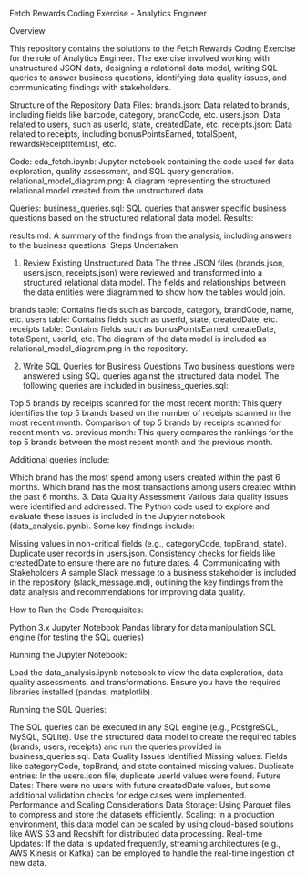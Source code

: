 Fetch Rewards Coding Exercise - Analytics Engineer

Overview

This repository contains the solutions to the Fetch Rewards Coding Exercise for the role of Analytics Engineer. The exercise involved working with unstructured JSON data, designing a relational data model, writing SQL queries to answer business questions, identifying data quality issues, and communicating findings with stakeholders.

Structure of the Repository
Data Files:
brands.json: Data related to brands, including fields like barcode, category, brandCode, etc.
users.json: Data related to users, such as userId, state, createdDate, etc.
receipts.json: Data related to receipts, including bonusPointsEarned, totalSpent, rewardsReceiptItemList, etc.

Code:
eda_fetch.ipynb: Jupyter notebook containing the code used for data exploration, quality assessment, and SQL query generation.
relational_model_diagram.png: A diagram representing the structured relational model created from the unstructured data.

Queries:
business_queries.sql: SQL queries that answer specific business questions based on the structured relational data model.
Results:

results.md: A summary of the findings from the analysis, including answers to the business questions.
Steps Undertaken
1. Review Existing Unstructured Data
The three JSON files (brands.json, users.json, receipts.json) were reviewed and transformed into a structured relational data model. The fields and relationships between the data entities were diagrammed to show how the tables would join.

brands table: Contains fields such as barcode, category, brandCode, name, etc.
users table: Contains fields such as userId, state, createdDate, etc.
receipts table: Contains fields such as bonusPointsEarned, createDate, totalSpent, userId, etc.
The diagram of the data model is included as relational_model_diagram.png in the repository.

2. Write SQL Queries for Business Questions
Two business questions were answered using SQL queries against the structured data model.
The following queries are included in business_queries.sql:

Top 5 brands by receipts scanned for the most recent month: This query identifies the top 5 brands based on the number of receipts scanned in the most recent month.
Comparison of top 5 brands by receipts scanned for recent month vs. previous month: This query compares the rankings for the top 5 brands between the most recent month and the previous month.

Additional queries include:

Which brand has the most spend among users created within the past 6 months.
Which brand has the most transactions among users created within the past 6 months.
3. Data Quality Assessment
Various data quality issues were identified and addressed. The Python code used to explore and evaluate these issues is included in the Jupyter notebook (data_analysis.ipynb). Some key findings include:

Missing values in non-critical fields (e.g., categoryCode, topBrand, state).
Duplicate user records in users.json.
Consistency checks for fields like createdDate to ensure there are no future dates.
4. Communicating with Stakeholders
A sample Slack message to a business stakeholder is included in the repository (slack_message.md), outlining the key findings from the data analysis and recommendations for improving data quality.

How to Run the Code
Prerequisites:

Python 3.x
Jupyter Notebook
Pandas library for data manipulation
SQL engine (for testing the SQL queries)

Running the Jupyter Notebook:

Load the data_analysis.ipynb notebook to view the data exploration, data quality assessments, and transformations.
Ensure you have the required libraries installed (pandas, matplotlib).

Running the SQL Queries:

The SQL queries can be executed in any SQL engine (e.g., PostgreSQL, MySQL, SQLite).
Use the structured data model to create the required tables (brands, users, receipts) and run the queries provided in business_queries.sql.
Data Quality Issues Identified
Missing values: Fields like categoryCode, topBrand, and state contained missing values.
Duplicate entries: In the users.json file, duplicate userId values were found.
Future Dates: There were no users with future createdDate values, but some additional validation checks for edge cases were implemented.
Performance and Scaling Considerations
Data Storage: Using Parquet files to compress and store the datasets efficiently.
Scaling: In a production environment, this data model can be scaled by using cloud-based solutions like AWS S3 and Redshift for distributed data processing.
Real-time Updates: If the data is updated frequently, streaming architectures (e.g., AWS Kinesis or Kafka) can be employed to handle the real-time ingestion of new data.

